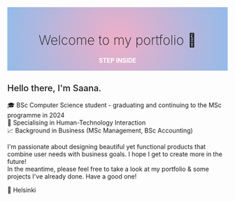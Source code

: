 
<div style="text-align: center; background: #eeaeca; background: radial-gradient(circle, #eeaec8 0%, #94bbE9 100%); padding: 15px 0;">
<h1 style="font-weight:200; font-size: 30px;">Welcome to my portfolio &#128150;</h1>
<a href="https://saanahanninen.github.io/portfolio/" style="font-weight: 700; font-size: 14px; text-decoration: none; color: #FFFFFF;">STEP INSIDE</a>
</div>

<h2 style="font-weight: 500; font-size: 20px;">Hello there, I'm Saana.</h2>

&#127891; BSc Computer Science student - graduating and continuing to the MSc programme in 2024 <br>
&#127919; Specialising in Human-Technology Interaction <br>
&#128200; Background in Business (MSc Management, BSc Accounting) <br>

I'm passionate about designing beautiful yet functional products that combine user needs with business goals. I hope I get to create more in the future! <br>
In the meantime, please feel free to take a look at my portfolio & some projects I've already done. Have a good one!

&#128205; Helsinki